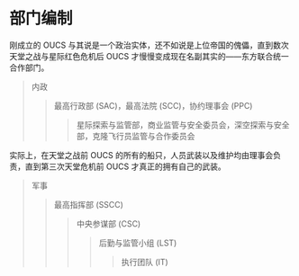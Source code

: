 # 部门编制

刚成立的 OUCS 与其说是一个政治实体，还不如说是上位帝国的傀儡，直到数次天堂之战与星际红色危机后 OUCS 才慢慢变成现在名副其实的——东方联合统一合作部门。

>内政
>>最高行政部 (SAC)，最高法院 (SCC)，协约理事会 (PPC)
>>
>>>星际探索与监管部，商业监管与安全委员会，深空探索与安全部，克隆飞行员监管与合作委员会


实际上，在天堂之战前 OUCS 的所有的船只，人员武装以及维护均由理事会负责，直到第三次天堂危机前 OUCS 才真正的拥有自己的武装。

>军事
>>最高指挥部 (SSCC)
>>>中央参谋部 (CSC)
>>>>后勤与监管小组 (LST)
>>>>
>>>>>执行团队 (IT)

